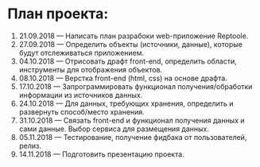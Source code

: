 
# План проекта:
1. 21.09.2018 — Написать план разрабоки web-приложение Reptoole.
2. 27.09.2018 — Определить объекты (источники, данные), которые будут отслеживаться приложением.
3. 04.10.2018 — Отрисовать драфт front-end, определить области, инструменты для отображения объектов.
4. 08.10.2018 — Верстка front-end (html, css) на основе драфта.
5. 17.10.2018 — Запрограммировать функционал получения/обработки информации из источников данных.
6. 24.10.2018 — Для данных, требующих хранения, определить и развернуть способ/место хранения.
7. 31.10.2018 — Связать front-end и функционал получения данных и сами данные. Выбор сервиса для размещения данных.
8. 05.11.2018 — Тестирование, получение фидбака от пользователей, релиз.
9. 14.11.2018 — Подготовить презентацию проекта.

